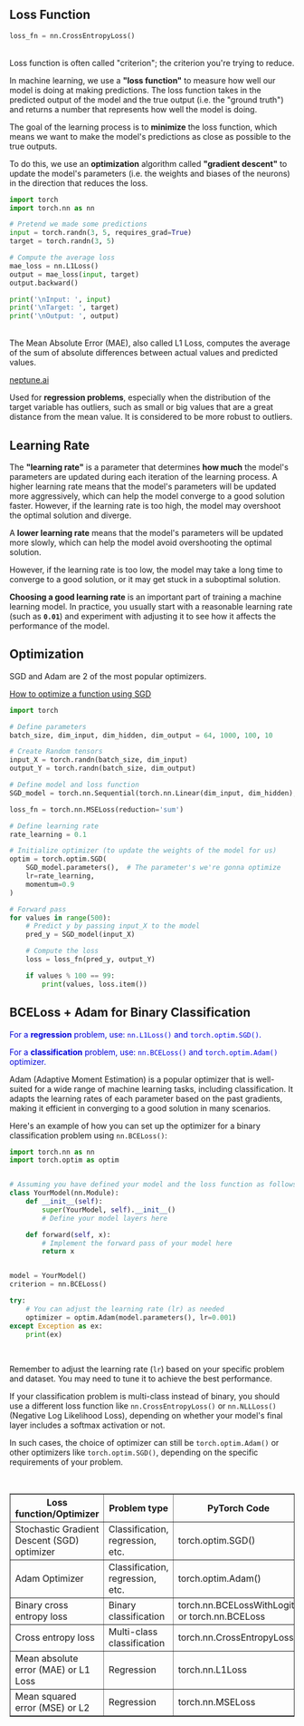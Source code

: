 ## Loss Function

```py
loss_fn = nn.CrossEntropyLoss()
```

<br>
Loss function is often called "criterion"; the criterion you're trying to reduce.

In machine learning, we use a **"loss function"** to measure how well our model is doing at making predictions. The loss function takes in the predicted output of the model and the true output (i.e. the "ground truth") and returns a number that represents how well the model is doing.

The goal of the learning process is to **minimize** the loss function, which means we want to make the model's predictions as close as possible to the true outputs.

To do this, we use an **optimization** algorithm called **"gradient descent"** to update the model's parameters (i.e. the weights and biases of the neurons) in the direction that reduces the loss.

```python
import torch
import torch.nn as nn

# Pretend we made some predictions
input = torch.randn(3, 5, requires_grad=True)
target = torch.randn(3, 5)

# Compute the average loss
mae_loss = nn.L1Loss()
output = mae_loss(input, target)
output.backward()

print('\nInput: ', input)
print('\nTarget: ', target)
print('\nOutput: ', output)
```

<br>
The Mean Absolute Error (MAE), also called L1 Loss, computes the average of the sum of absolute differences between actual values and predicted values.

[neptune.ai](https://neptune.ai/blog/pytorch-loss-functions)

Used for **regression problems**, especially when the distribution of the target variable has outliers, such as small or big values that are a great distance from the mean value. It is considered to be more robust to outliers.

## Learning Rate

The **"learning rate"** is a parameter that determines **how much** the model's parameters are updated during each iteration of the learning process. A higher learning rate means that the model's parameters will be updated more aggressively, which can help the model converge to a good solution faster. However, if the learning rate is too high, the model may overshoot the optimal solution and diverge.

A **lower learning rate** means that the model's parameters will be updated more slowly, which can help the model avoid overshooting the optimal solution.

However, if the learning rate is too low, the model may take a long time to converge to a good solution, or it may get stuck in a suboptimal solution.

**Choosing a good learning rate** is an important part of training a machine learning model. In practice, you usually start with a reasonable learning rate (such as **`0.01`**) and experiment with adjusting it to see how it affects the performance of the model.

## Optimization

SGD and Adam are 2 of the most popular optimizers.

[How to optimize a function using SGD](https://www.projectpro.io/recipes/optimize-function-sgd-pytorch)

```python
import torch

# Define parameters
batch_size, dim_input, dim_hidden, dim_output = 64, 1000, 100, 10

# Create Random tensors
input_X = torch.randn(batch_size, dim_input)
output_Y = torch.randn(batch_size, dim_output)

# Define model and loss function
SGD_model = torch.nn.Sequential(torch.nn.Linear(dim_input, dim_hidden), torch.nn.ReLU(), torch.nn.Linear(dim_hidden, dim_output))

loss_fn = torch.nn.MSELoss(reduction='sum')

# Define learning rate
rate_learning = 0.1

# Initialize optimizer (to update the weights of the model for us)
optim = torch.optim.SGD(
    SGD_model.parameters(),  # The parameter's we're gonna optimize
    lr=rate_learning,
    momentum=0.9
)

# Forward pass
for values in range(500):
    # Predict y by passing input_X to the model
    pred_y = SGD_model(input_X)

    # Compute the loss
    loss = loss_fn(pred_y, output_Y)

    if values % 100 == 99:
        print(values, loss.item())
```

## BCELoss + Adam for Binary Classification

<span style="color:#0000dd;">For a **regression** problem, use: `nn.L1Loss()` and `torch.optim.SGD()`.</span>

<span style="color:#0000dd;">For a **classification** problem, use: `nn.BCELoss()` and `torch.optim.Adam()` optimizer.</span>

Adam (Adaptive Moment Estimation) is a popular optimizer that is well-suited for a wide range of machine learning tasks, including classification. It adapts the learning rates of each parameter based on the past gradients, making it efficient in converging to a good solution in many scenarios.

Here's an example of how you can set up the optimizer for a binary classification problem using `nn.BCELoss()`:

```python
import torch.nn as nn
import torch.optim as optim


# Assuming you have defined your model and the loss function as follows
class YourModel(nn.Module):
    def __init__(self):
        super(YourModel, self).__init__()
        # Define your model layers here

    def forward(self, x):
        # Implement the forward pass of your model here
        return x


model = YourModel()
criterion = nn.BCELoss()

try:
    # You can adjust the learning rate (lr) as needed
    optimizer = optim.Adam(model.parameters(), lr=0.001)
except Exception as ex:
    print(ex)
```

<br>

Remember to adjust the learning rate (`lr`) based on your specific problem and dataset. You may need to tune it to achieve the best performance.

If your classification problem is multi-class instead of binary, you should use a different loss function like `nn.CrossEntropyLoss()` or `nn.NLLLoss()` (Negative Log Likelihood Loss), depending on whether your model's final layer includes a softmax activation or not.

In such cases, the choice of optimizer can still be `torch.optim.Adam()` or other optimizers like `torch.optim.SGD()`, depending on the specific requirements of your problem.

<br>
<table border="1">
<tr>
<th>Loss function/Optimizer</th>
<th>Problem type</th>
<th>PyTorch Code</th>
</tr>
<tr>
<td>Stochastic Gradient Descent (SGD) optimizer</td>
<td>Classification, regression, etc.</td>
<td>torch.optim.SGD()</td>
</tr>
<tr>
<td>Adam Optimizer</td>
<td>Classification, regression, etc.</td>
<td>torch.optim.Adam()</td>
</tr>
<tr>
<td>Binary cross entropy loss</td>
<td>Binary classification</td>
<td>torch.nn.BCELossWithLogits or torch.nn.BCELoss</td>
</tr>
<tr>
<td>Cross entropy loss</td>
<td>Multi-class classification</td>
<td>torch.nn.CrossEntropyLoss</td>
</tr>
<tr>
<td>Mean absolute error (MAE) or L1 Loss</td>
<td>Regression</td>
<td>torch.nn.L1Loss</td>
</tr>
<tr>
<td>Mean squared error (MSE) or L2</td>
<td>Regression</td>
<td>torch.nn.MSELoss</td>
</tr>
</table>
<!-- DivTable.com -->

<br>
